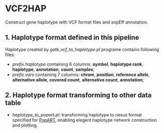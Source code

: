 # VCF2HAP
Construct gene haplotype with VCF format files and snpEff annotation.

## 1. Haplotype format defined in this pipeline
Haplotype created by *gatk_vcf_to_haplotype.pl* programe contains following files:
- *prefix.haplotype* containing 6 columns: **symbol**, **haplotype rank**, **haplotype**, **annotation**, **count**, **samples**;
- *prefix.vars* containing 7 columns: **chrom**, **position**, **reference allele**, **alternative allele**, **covered count**, **alternative count**, **annotation**;

## 2. Haplotype format transforming to other data table
- *haplotype_to_popart.pl*: transforming haplotype to nexus format specified for [PopART](http://popart.otago.ac.nz/index.shtml), enabling elegent haplotype network construction and plotting.
